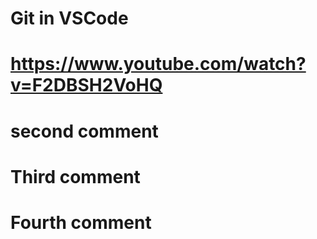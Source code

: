 # Git in VSCode
# https://www.youtube.com/watch?v=F2DBSH2VoHQ
#
# second comment
# Third comment
#
# Fourth comment